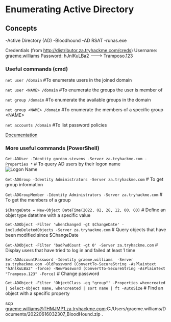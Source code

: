 # Enumerating Active Directory

## Concepts
-Active Directory (AD)
-Bloodhound
-AD RSAT
-runas.exe

Credentials (from http://distributor.za.tryhackme.com/creds)
Username: graeme.williams 
Password: hJnlKuLBa2 ---> Tramposo.123

### Useful commands (cmd)
`net user /domain`				#To enumerate users in the joined domain <br>

`net user <NAME> /domain`		#To enumerate the groups the user is member of <br>

`net group /domain`				#To enumerate the available groups in the domain <br>

`net group <NAME> /domain`		#To enumerate the members of a specific group \<NAME\> <br>

`net accounts /domain`			#To list password policies <br>

[Documentation ](https://docs.microsoft.com/en-us/troubleshoot/windows-server/networking/net-commands-on-operating-systems)

### More useful commands (PowerShell)

`Get-ADUser -Identity gordon.stevens -Server za.tryhackme.com -Properties *` 	# To query AD users by their logon name <br> 
![Logon Name](images/image1)

`Get-ADGroup -Identity Administrators -Server za.tryhackme.com`					# To get group information

`Get-ADGroupMember -Identity Administrators -Server za.tryhackme.com`			# To get the members of a group

`$ChangeDate = New-Object DateTime(2022, 02, 28, 12, 00, 00)`					# Define an objet type datetime with a specific value

`Get-ADObject -Filter 'whenChanged -gt $ChangeDate' -includeDeletedObjects -Server za.tryhackme.com`	# Query objects that have been modified since $ChangeDate

`Get-ADObject -Filter 'badPwdCount -gt 0' -Server za.tryhackme.com`				# Display users that have tried to log in and failed at least 1 time

`Set-ADAccountPassword -Identity graeme.williams  -Server za.tryhackme.com -OldPassword (ConvertTo-SecureString -AsPlaintext "hJnlKuLBa2" -force) -NewPassword (ConvertTo-SecureString -AsPlainText "Tramposo.123" -Force)` # Change password

`Get-ADObject -Filter 'ObjectClass -eq "group"' -Properties whencreated | Select-Object name, whencreated | sort name | ft -AutoSize` # Find an object with a specific property


scp graeme.williams@THMJMP1.za.tryhackme.com:C:/Users/graeme.williams/Documents/20220616032307_BloodHound.zip .
